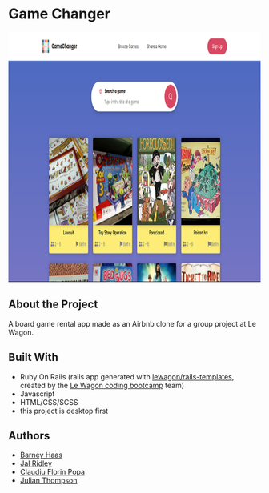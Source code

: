 # Game Changer

<img src="https://github.com/JulianLovesJiuJitsu/game_changer/blob/master/app/assets/images/gamechanger-homepage.png" height="500" width="1000" />

## **About the Project**

A board game rental app made as an Airbnb clone for a group project at Le Wagon.

## **Built With**

-   Ruby On Rails (rails app generated with [lewagon/rails-templates](https://github.com/lewagon/rails-templates), created by the [Le Wagon coding bootcamp](https://www.lewagon.com) team)
-   Javascript
-   HTML/CSS/SCSS
-   this project is desktop first

## **Authors**

-   [Barney Haas](https://github.com/brednadflex)
-   [Jal Ridley](https://github.com/jalridley)
-   [Claudiu Florin Popa](https://github.com/Claudiu7672)
-   [Julian Thompson](https://github.com/JulianLovesJiuJitsu)
